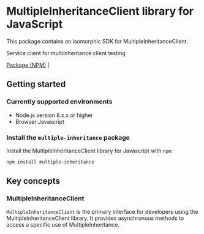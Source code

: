 # MultipleInheritanceClient library for JavaScript

This package contains an isomorphic SDK for MultipleInheritanceClient.

Service client for multiinheritance client testing

[Package (NPM)](https://www.npmjs.com/package/multiple-inheritance) |

## Getting started

### Currently supported environments

- Node.js version 8.x.x or higher
- Browser Javascript


### Install the `multiple-inheritance` package

Install the MultipleInheritanceClient library for Javascript with `npm`:

```bash
npm install multiple-inheritance
```


## Key concepts

### MultipleInheritanceClient

`MultipleInheritanceClient` is the primary interface for developers using the MultipleInheritanceClient library. It provides asynchronous methods to access a specific use of MultipleInheritance.